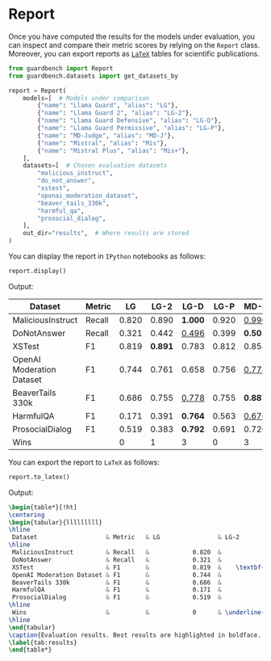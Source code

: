 # Report

Once you have computed the results for the models under evaluation, you can inspect and compare their metric scores by relying on the `Report` class.
Moreover, you can export reports as [`LaTeX`](https://en.wikipedia.org/wiki/LaTeX) tables for scientific publications.

```python
from guardbench import Report
from guardbench.datasets import get_datasets_by

report = Report(
    models=[  # Models under comparison
        {"name": "Llama Guard", "alias": "LG"},
        {"name": "Llama Guard 2", "alias": "LG-2"},
        {"name": "Llama Guard Defensive", "alias": "LG-D"},
        {"name": "Llama Guard Permissive", "alias": "LG-P"},
        {"name": "MD-Judge", "alias": "MD-J"},
        {"name": "Mistral", "alias": "Mis"},
        {"name": "Mistral Plus", "alias": "Mis+"},
    ],
    datasets=[  # Chosen evaluation datasets
        "malicious_instruct",
        "do_not_answer",
        "xstest",
        "openai_moderation_dataset",
        "beaver_tails_330k",
        "harmful_qa",
        "prosocial_dialog",
    ],
    out_dir="results",  # Where results are stored
)
```

You can display the report in `IPython` notebooks as follows:
```python
report.display()
```

Output:

| Dataset                   | Metric | LG    | LG-2      | LG-D             | LG-P             | MD-J             | Mis   | Mis+             |
| ------------------------- | ------ | ----- | --------- | ---------------- | ---------------- | ---------------- | ----- | ---------------- |
| MaliciousInstruct         | Recall | 0.820 | 0.890     | **1.000**        | 0.920            | <ins>0.990</ins> | 0.980 | <ins>0.990</ins> |
| DoNotAnswer               | Recall | 0.321 | 0.442     | <ins>0.496</ins> | 0.399            | **0.501**        | 0.435 | 0.460            |
| XSTest                    | F1     | 0.819 | **0.891** | 0.783            | 0.812            | 0.858            | 0.829 | <ins>0.878</ins> |
| OpenAI Moderation Dataset | F1     | 0.744 | 0.761     | 0.658            | 0.756            | <ins>0.774</ins> | 0.722 | **0.779**        |
| BeaverTails 330k          | F1     | 0.686 | 0.755     | <ins>0.778</ins> | 0.755            | **0.887**        | 0.696 | 0.740            |
| HarmfulQA                 | F1     | 0.171 | 0.391     | **0.764**        | 0.563            | <ins>0.676</ins> | 0.648 | 0.427            |
| ProsocialDialog           | F1     | 0.519 | 0.383     | **0.792**        | 0.691            | 0.720            | 0.697 | <ins>0.762</ins> |
| Wins                      |        | 0     | 1         | 3                | 0                | 3                | 0     | 1                |


You can export the report to `LaTeX` as follows:
```python
report.to_latex()
```

Output:

```latex
\begin{table*}[!ht]
\centering
\begin{tabular}{lllllllll}
\hline
 Dataset                   & Metric   & LG                & LG-2              & LG-D              & LG-P              & MD-J              & Mis               & Mis+              \\
\hline
 MaliciousInstruct         & Recall   &            0.820  &            0.890  &    \textbf{1.000} &            0.920  & \underline{0.990} &            0.980  & \underline{0.990} \\
 DoNotAnswer               & Recall   &            0.321  &            0.442  & \underline{0.496} &            0.399  &    \textbf{0.501} &            0.435  &            0.460  \\
 XSTest                    & F1       &            0.819  &    \textbf{0.891} &            0.783  &            0.812  &            0.858  &            0.829  & \underline{0.878} \\
 OpenAI Moderation Dataset & F1       &            0.744  &            0.761  &            0.658  &            0.756  & \underline{0.774} &            0.722  &    \textbf{0.779} \\
 BeaverTails 330k          & F1       &            0.686  &            0.755  & \underline{0.778} &            0.755  &    \textbf{0.887} &            0.696  &            0.740  \\
 HarmfulQA                 & F1       &            0.171  &            0.391  &    \textbf{0.764} &            0.563  & \underline{0.676} &            0.648  &            0.427  \\
 ProsocialDialog           & F1       &            0.519  &            0.383  &    \textbf{0.792} &            0.691  &            0.720  &            0.697  & \underline{0.762} \\
\hline
 Wins                      &          &            0      & \underline{1}     &    \textbf{3}     &            0      &    \textbf{3}     &            0      & \underline{1}     \\
\hline
\end{tabular}
\caption{Evaluation results. Best results are highlighted in boldface. Second-best results are underlined.}
\label{tab:results}
\end{table*}

```